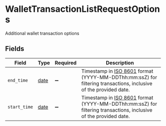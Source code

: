 # WalletTransactionListRequestOptions

Additional wallet transaction options


## Fields

| Field                                                                                                                                                  | Type                                                                                                                                                   | Required                                                                                                                                               | Description                                                                                                                                            |
| ------------------------------------------------------------------------------------------------------------------------------------------------------ | ------------------------------------------------------------------------------------------------------------------------------------------------------ | ------------------------------------------------------------------------------------------------------------------------------------------------------ | ------------------------------------------------------------------------------------------------------------------------------------------------------ |
| `end_time`                                                                                                                                             | [date](https://docs.python.org/3/library/datetime.html#date-objects)                                                                                   | :heavy_minus_sign:                                                                                                                                     | Timestamp in [ISO 8601](https://wikipedia.org/wiki/ISO_8601) format (YYYY-MM-DDThh:mm:ssZ) for filtering transactions, inclusive of the provided date. |
| `start_time`                                                                                                                                           | [date](https://docs.python.org/3/library/datetime.html#date-objects)                                                                                   | :heavy_minus_sign:                                                                                                                                     | Timestamp in [ISO 8601](https://wikipedia.org/wiki/ISO_8601) format (YYYY-MM-DDThh:mm:ssZ) for filtering transactions, inclusive of the provided date. |